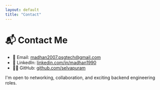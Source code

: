 ```yaml
---
layout: default
title: "Contact"
---
```


# 📬 Contact Me

- 📧 Email: [madhan2007.psgtech@gmail.com](mailto:madhan2007.psgtech@gmail.com)
- 💼 LinkedIn: [linkedin.com/in/madhan1990](https://linkedin.com/in/madhan1990)
- 🧑‍💻 GitHub: [github.com/selvapuram](https://github.com/selvapuram)

I'm open to networking, collaboration, and exciting backend engineering roles.